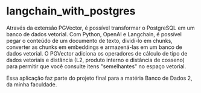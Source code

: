 # langchain_with_postgres

Através da extensão PGVector, é possível transformar o PostgreSQL em um banco de dados vetorial. Com Python, OpenAI e Langchain, é possível pegar o conteúdo de um documento de texto, dividí-lo em chunks, converter as chunks em embeddings e armazená-las em um banco de dados vetorial. O PGVector adiciona os operadores de cálculo de tipo de dados vetoriais e distância (L2, produto interno e distância de cosseno) para permitir que você consulte itens "semelhantes" no espaço vetorial.

Essa aplicação faz parte do projeto final para a matéria Banco de Dados 2, da minha faculdade.
